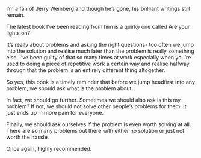 I’m a fan of Jerry Weinberg and though he’s gone, his brilliant writings still remain.

The latest book I’ve been reading from him is a quirky one called Are your lights on?

It’s really about problems and asking the right questions- too often we jump into the solution and realise much later than the problem is really something else. I’ve been guilty of that so many times at work especially when you’re used to doing a piece of repetitive work a certain way and realise halfway through that the problem is an entirely different thing altogether.

So yes, this book is a timely reminder that before we jump headfirst into any problem, we should ask what is the problem about.

In fact, we should go further. Sometimes we should also ask is this my problem? If not, we should not solve other people’s problems for them. It just ends up in more pain for everyone.

Finally, we should ask ourselves if the problem is even worth solving at all. There are so many problems out there with either no solution or just not worth the hassle.

Once again, highly recommended.